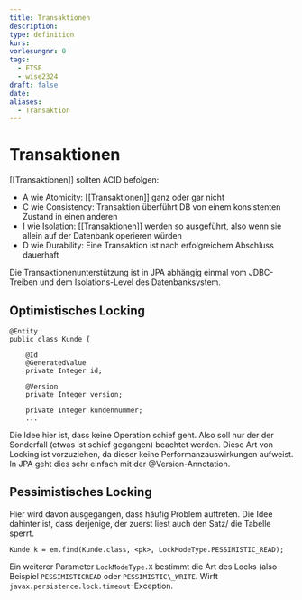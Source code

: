 ```yaml
---
title: Transaktionen
description: 
type: definition
kurs: 
vorlesungnr: 0
tags:
  - FTSE
  - wise2324
draft: false
date: 
aliases:
  - Transaktion
---
```

# Transaktionen

[[Transaktionen]] sollten ACID befolgen:

- A wie Atomicity: [[Transaktionen]] ganz oder gar nicht
- C wie Consistency: Transaktion überführt DB von einem konsistenten Zustand in einen anderen
- I wie Isolation: [[Transaktionen]] werden so ausgeführt, also wenn sie allein auf der Datenbank operieren würden
- D wie Durability: Eine Transaktion ist nach erfolgreichem Abschluss dauerhaft

Die Transaktionenunterstützung ist in JPA abhängig einmal vom JDBC-Treiben und dem Isolations-Level des Datenbanksystem.

## Optimistisches Locking

```
@Entity
public class Kunde {
	
	@Id
	@GeneratedValue
	private Integer id;

	@Version
	private Integer version;

	private Integer kundennummer;
	...

```

Die Idee hier ist, dass keine Operation schief geht. Also soll nur der der Sonderfall (etwas ist schief gegangen) beachtet werden. Diese Art von Locking ist vorzuziehen, da dieser keine Performanzauswirkungen aufweist. In JPA geht dies sehr einfach mit der @Version-Annotation.

## Pessimistisches Locking

Hier wird davon ausgegangen, dass häufig Problem auftreten. Die Idee dahinter ist, dass derjenige, der zuerst liest auch den Satz/ die Tabelle sperrt.

```
Kunde k = em.find(Kunde.class, <pk>, LockModeType.PESSIMISTIC_READ);

```

Ein weiterer Parameter `LockModeType.X` bestimmt die Art des Locks (also Beispiel `PESSIMISTICREAD` oder `PESSIMISTIC\_WRITE`. Wirft `javax.persistence.lock.timeout`-Exception.